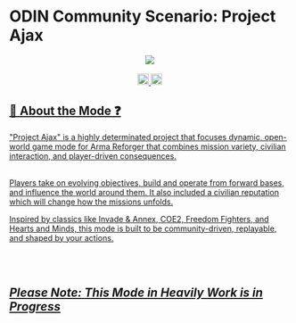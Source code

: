 <p align="center">
  <h1>ODIN Community Scenario: Project Ajax</h1>

<p align="center">
  <!-- Main Status Badge (Large) -->
  <img src="https://img.shields.io/badge/Status-In%20Development-blue?labelColor=000000&style=for-the-badge"><br><br>
  <!-- Discord and Team Badges (Small -->
  <a href="https://discord.gg/J7tr6pYn4p">
    <img src="https://img.shields.io/badge/DISCORD-ODIN%20ARMA%20COMMUNITY-11806a?labelColor=ad1000" height="20">
   <img src="https://img.shields.io/badge/DEV%20TEAM-ODIN%20DEV%20TEAM-06c200?labelColor=ad1000" height="20">
</p>


 ## 📑 About the Mode ❓
"Project Ajax" is a highly determinated project that focuses dynamic, open-world game mode for Arma Reforger that combines mission variety, civilian interaction, and player-driven consequences.<br><br>


Players take on evolving objectives, build and operate from forward bases, and influence the world around them. It also included a civilian reputation which will change how the missions unfolds.<br>

Inspired by classics like Invade & Annex, COE2, Freedom Fighters, and Hearts and Minds, this mode is built to be community-driven, replayable, and shaped by your actions.<br>

<br>
<br>

## ***Please Note:** *This Mode in Heavily Work is in Progress**
